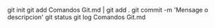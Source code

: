 git init
git add Comandos Git.md | git add .
git commit -m 'Mensage o descripcion'
git status
git log  Comandos Git.md